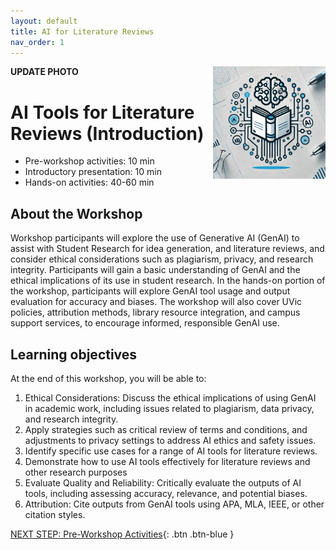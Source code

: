 ```yaml
---
layout: default
title: AI for Literature Reviews 
nav_order: 1
---
```

**UPDATE PHOTO**
<img src="images/ai-lit-review-logo.jpeg" style="float:right;width:180px;" alt="image description">

# AI Tools for Literature Reviews (Introduction)

- Pre-workshop activities: 10 min 
- Introductory presentation: 10 min
- Hands-on activities: 40-60 min

## About the Workshop 

Workshop participants will explore the use of Generative AI (GenAI) to assist with Student Research for idea generation, and literature reviews, and consider ethical considerations such as plagiarism, privacy, and research integrity. Participants will gain a basic understanding of GenAI and the ethical implications of its use in student research. In the hands-on portion of the workshop, participants will explore GenAI tool usage and output evaluation for accuracy and biases. The workshop will also cover UVic policies, attribution methods, library resource integration, and campus support services, to encourage informed, responsible GenAI use.

## Learning objectives

At the end of this workshop, you will be able to:

1. Ethical Considerations: Discuss the ethical implications of using GenAI in academic work, including issues related to plagiarism, data privacy, and research integrity.
2. Apply strategies such as critical review of terms and conditions, and adjustments to privacy settings to address AI ethics and safety issues.
3. Identify specific use cases for a range of AI tools for literature reviews.
4. Demonstrate how to use AI tools effectively for literature reviews and other research purposes
5. Evaluate Quality and Reliability: Critically evaluate the outputs of AI tools, including assessing accuracy, relevance, and potential biases.
6. Attribution: Cite outputs from GenAI tools using APA, MLA, IEEE, or other citation styles.
 
[NEXT STEP: Pre-Workshop Activities](pre-workshop.html){: .btn .btn-blue }
